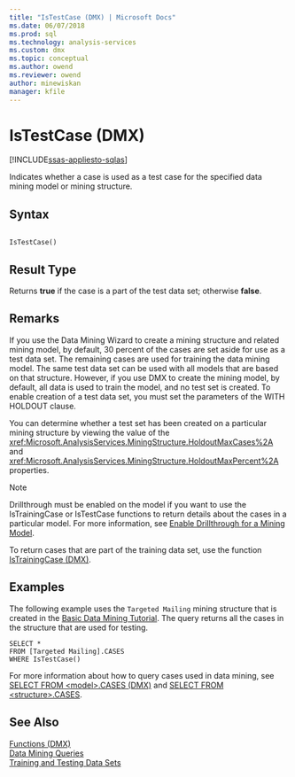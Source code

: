 ```yaml
---
title: "IsTestCase (DMX) | Microsoft Docs"
ms.date: 06/07/2018
ms.prod: sql
ms.technology: analysis-services
ms.custom: dmx
ms.topic: conceptual
ms.author: owend
ms.reviewer: owend
author: minewiskan
manager: kfile
---
```

# IsTestCase (DMX)
[!INCLUDE[ssas-appliesto-sqlas](../includes/ssas-appliesto-sqlas.md)]

  Indicates whether a case is used as a test case for the specified data mining model or mining structure.  
  
## Syntax  
  
```  
  
IsTestCase()  
```  
  
## Result Type  
 Returns **true** if the case is a part of the test data set; otherwise **false**.  
  
## Remarks  
 If you use the Data Mining Wizard to create a mining structure and related mining model, by default, 30 percent of the cases are set aside for use as a test data set. The remaining cases are used for training the data mining model. The same test data set can be used with all models that are based on that structure. However, if you use DMX to create the mining model, by default, all data is used to train the model, and no test set is created. To enable creation of a test data set, you must set the parameters of the WITH HOLDOUT clause.  
  
 You can determine whether a test set has been created on a particular mining structure by viewing the value of the <xref:Microsoft.AnalysisServices.MiningStructure.HoldoutMaxCases%2A> and <xref:Microsoft.AnalysisServices.MiningStructure.HoldoutMaxPercent%2A> properties.  
  
> [!NOTE]  
>  Drillthrough must be enabled on the model if you want to use the IsTrainingCase or IsTestCase functions to return details about the cases in a particular model. For more information, see [Enable Drillthrough for a Mining Model](../analysis-services/data-mining/enable-drillthrough-for-a-mining-model.md).  
  
 To return cases that are part of the training data set, use the function [IsTrainingCase &#40;DMX&#41;](../dmx/istrainingcase-dmx.md).  
  
## Examples  
 The following example uses the `Targeted Mailing` mining structure that is created in the [Basic Data Mining Tutorial](https://msdn.microsoft.com/library/6602edb6-d160-43fb-83c8-9df5dddfeb9c). The query returns all the cases in the structure that are used for testing.  
  
```  
SELECT *  
FROM [Targeted Mailing].CASES  
WHERE IsTestCase()  
```  
  
 For more information about how to query cases used in data mining, see [SELECT FROM &#60;model&#62;.CASES &#40;DMX&#41;](../dmx/select-from-model-cases-dmx.md) and [SELECT FROM &#60;structure&#62;.CASES](../dmx/select-from-structure-cases.md).  
  
## See Also  
 [Functions &#40;DMX&#41;](../dmx/functions-dmx.md)   
 [Data Mining Queries](../analysis-services/data-mining/data-mining-queries.md)   
 [Training and Testing Data Sets](../analysis-services/data-mining/training-and-testing-data-sets.md)  
  
  
